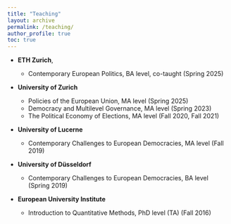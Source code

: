 ```yaml
---
title: "Teaching"
layout: archive
permalink: /teaching/
author_profile: true
toc: true
---
```


- **ETH Zurich**, 
    - Contemporary European Politics, BA level, co-taught (Spring 2025)

- **University of Zurich** 
    - Policies of the European Union, MA level (Spring 2025)
    - Democracy and Multilevel Governance, MA level (Spring 2023)
    - The Political Economy of Elections, MA level (Fall 2020, Fall 2021)

- **University of Lucerne**
    - Contemporary Challenges to European Democracies, MA level (Fall 2019)

- **University of Düsseldorf**
    - Contemporary Challenges to European Democracies, BA level (Spring 2019)

- **European University Institute**
    - Introduction to Quantitative Methods, PhD level (TA) (Fall 2016)